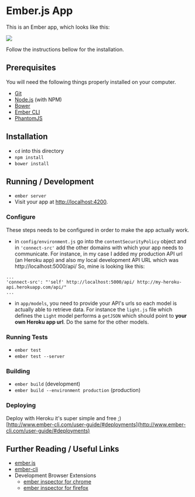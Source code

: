 # Ember.js App

This is an Ember app, which looks like this: 

![](http://www.return-false.com/content/images/2015/10/plant-sensors-UI.jpg)

Follow the instructions bellow for the installation.

## Prerequisites

You will need the following things properly installed on your computer.

* [Git](http://git-scm.com/)
* [Node.js](http://nodejs.org/) (with NPM)
* [Bower](http://bower.io/)
* [Ember CLI](http://www.ember-cli.com/)
* [PhantomJS](http://phantomjs.org/)

## Installation

* `cd` into this directory
* `npm install`
* `bower install`

## Running / Development

* `ember server`
* Visit your app at [http://localhost:4200](http://localhost:4200).

### Configure

These steps needs to be configured in order to make the app actually work.

* in `config/environment.js` go into the `contentSecurityPolicy` object and in `'connect-src'` add the other domains with which your app needs to communicate. For instance, in my case I added my production API url (an Heroku app) and also my local development API URL which was http://localhost:5000/api/
So, mine is looking like this: 
```
...
'connect-src': "'self' http://localhost:5000/api/ http://my-heroku-api.herokuapp.com/api/"
...
```
* in `app/models`, you need to provide your API's urls so each model is actually able to retrieve data. For instance the `light.js` file which defines the `Light` model performs a `getJSON` which should point to **your own Heroku app url**. Do the same for the other models.

### Running Tests

* `ember test`
* `ember test --server`

### Building

* `ember build` (development)
* `ember build --environment production` (production)

### Deploying

Deploy with Heroku it's super simple and free ;)  
[http://www.ember-cli.com/user-guide/#deployments](http://www.ember-cli.com/user-guide/#deployments)

## Further Reading / Useful Links

* [ember.js](http://emberjs.com/)
* [ember-cli](http://www.ember-cli.com/)
* Development Browser Extensions
  * [ember inspector for chrome](https://chrome.google.com/webstore/detail/ember-inspector/bmdblncegkenkacieihfhpjfppoconhi)
  * [ember inspector for firefox](https://addons.mozilla.org/en-US/firefox/addon/ember-inspector/)

